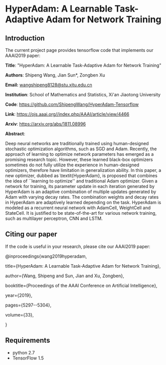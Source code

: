 HyperAdam: A Learnable Task-Adaptive Adam for Network Training
=
Introduction
-
The current project page provides tensorflow code that implements our AAAI2019 paper:

**Title**:  "HyperAdam: A Learnable Task-Adaptive Adam for Network Training"

**Authors**: Shipeng Wang, Jian Sun*, Zongben Xu

**Email:** wangshipeng8128@stu.xjtu.edu.cn

**Institution**: School of Mathematics and Statistics, Xi'an Jiaotong University

**Code**:  https://github.com/ShipengWang/HyperAdam-Tensorflow  

**Link**: https://ojs.aaai.org//index.php/AAAI/article/view/4466

**Arxiv**: https://arxiv.org/abs/1811.08996

**Abstract**:

Deep neural networks are traditionally trained using human-designed stochastic optimization algorithms, such as SGD and Adam. Recently, the approach of learning to optimize network parameters has emerged as a promising research topic. However, these learned black-box optimizers sometimes do not fully utilize  the experience in human-designed optimizers, therefore have limitation in generalization ability. In this paper, a new optimizer, dubbed as \textit{HyperAdam}, is proposed that combines the idea of ``learning to optimize'' and traditional Adam optimizer. Given a network for training, its parameter update in each iteration generated by HyperAdam is an adaptive combination of multiple updates generated by Adam with varying decay rates. The combination weights and decay rates in HyperAdam are adaptively learned depending on the task.  HyperAdam is  modeled as a recurrent neural network with AdamCell, WeightCell and StateCell. It is justified to be state-of-the-art for various network training, such as multilayer perceptron, CNN and LSTM.

Citing our paper
-
If the code is useful in your research, please cite our AAAI2019 paper:

@inproceedings{wang2019hyperadam,

title={HyperAdam: A Learnable Task-Adaptive Adam for Network Training},

author={Wang, Shipeng and Sun, Jian and Xu, Zongben},

booktitle={Proceedings of the AAAI Conference on Artificial Intelligence},

year={2019},

pages={5297--5304},

volume={33},

}

Requirements
-
+ python 2.7
+ TensorFlow 1.5



